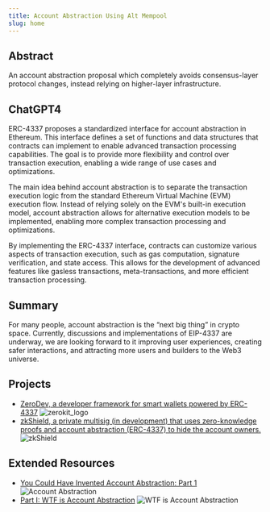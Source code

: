 ```yaml
---
title: Account Abstraction Using Alt Mempool
slug: home
---
```


## Abstract

An account abstraction proposal which completely avoids consensus-layer protocol changes, instead relying on higher-layer infrastructure.

## ChatGPT4

ERC-4337 proposes a standardized interface for account abstraction in Ethereum. This interface defines a set of functions and data structures that contracts can implement to enable advanced transaction processing capabilities. The goal is to provide more flexibility and control over transaction execution, enabling a wide range of use cases and optimizations.

The main idea behind account abstraction is to separate the transaction execution logic from the standard Ethereum Virtual Machine (EVM) execution flow. Instead of relying solely on the EVM's built-in execution model, account abstraction allows for alternative execution models to be implemented, enabling more complex transaction processing and optimizations.

By implementing the ERC-4337 interface, contracts can customize various aspects of transaction execution, such as gas computation, signature verification, and state access. This allows for the development of advanced features like gasless transactions, meta-transactions, and more efficient transaction processing.

## Summary

For many people, account abstraction is the “next big thing” in crypto space. Currently, discussions and implementations of EIP-4337 are underway, we are looking forward to it improving user experiences, creating safer interactions, and attracting more users and builders to the Web3 universe.

## Projects

- [ZeroDev, a developer framework for smart wallets powered by ERC-4337](https://docs.zerodev.app) ![zerokit_logo](/markdown/eip-4337/project1.png)
- [zkShield, a private multisig (in development) that uses zero-knowledge proofs and account abstraction (ERC-4337) to hide the account owners.](https://zkshield.io) ![zkShield](/markdown/eip-4337/project2.png)

## Extended Resources

- [You Could Have Invented Account Abstraction: Part 1](https://www.alchemy.com/blog/account-abstraction) ![Account Abstraction](/markdown/eip-4337/quickread1.jpg)
- [Part I: WTF is Account Abstraction](https://www.argent.xyz/blog/wtf-is-account-abstraction) ![WTF is Account Abstraction](/markdown/eip-4337/quickread2.png)
